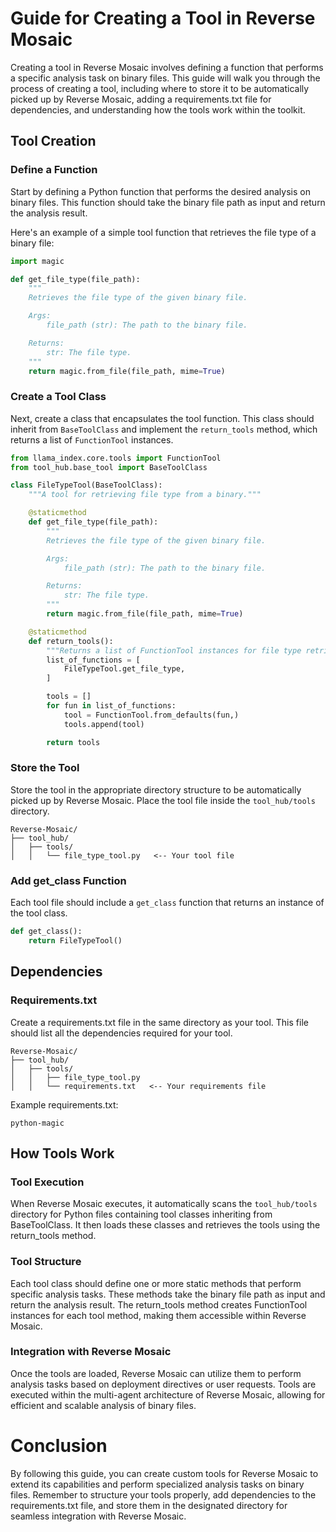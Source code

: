 # Guide for Creating a Tool in Reverse Mosaic
Creating a tool in Reverse Mosaic involves defining a function that performs a specific analysis task on binary files. This guide will walk you through the process of creating a tool, including where to store it to be automatically picked up by Reverse Mosaic, adding a requirements.txt file for dependencies, and understanding how the tools work within the toolkit.

## Tool Creation
### Define a Function
Start by defining a Python function that performs the desired analysis on binary files. This function should take the binary file path as input and return the analysis result.

Here's an example of a simple tool function that retrieves the file type of a binary file:

```python
import magic

def get_file_type(file_path):
    """
    Retrieves the file type of the given binary file.

    Args:
        file_path (str): The path to the binary file.

    Returns:
        str: The file type.
    """
    return magic.from_file(file_path, mime=True)
```

### Create a Tool Class
Next, create a class that encapsulates the tool function. This class should inherit from ```BaseToolClass``` and implement the ```return_tools``` method, which returns a list of ```FunctionTool``` instances.

```python
from llama_index.core.tools import FunctionTool
from tool_hub.base_tool import BaseToolClass

class FileTypeTool(BaseToolClass):
    """A tool for retrieving file type from a binary."""

    @staticmethod
    def get_file_type(file_path):
        """
        Retrieves the file type of the given binary file.

        Args:
            file_path (str): The path to the binary file.

        Returns:
            str: The file type.
        """
        return magic.from_file(file_path, mime=True)

    @staticmethod
    def return_tools():
        """Returns a list of FunctionTool instances for file type retrieval."""
        list_of_functions = [
            FileTypeTool.get_file_type,
        ]

        tools = []
        for fun in list_of_functions:
            tool = FunctionTool.from_defaults(fun,)
            tools.append(tool)

        return tools
```

### Store the Tool
Store the tool in the appropriate directory structure to be automatically picked up by Reverse Mosaic. Place the tool file inside the ```tool_hub/tools``` directory.

```
Reverse-Mosaic/
├── tool_hub/
│   ├── tools/
│   │   └── file_type_tool.py   <-- Your tool file
```

### Add get_class Function
Each tool file should include a ```get_class``` function that returns an instance of the tool class.

```python
def get_class():
    return FileTypeTool()
```

## Dependencies
### Requirements.txt
Create a requirements.txt file in the same directory as your tool. This file should list all the dependencies required for your tool.

```
Reverse-Mosaic/
├── tool_hub/
│   ├── tools/
│   │   ├── file_type_tool.py
│   │   └── requirements.txt   <-- Your requirements file
```

Example requirements.txt:

```
python-magic
```

## How Tools Work
### Tool Execution
When Reverse Mosaic executes, it automatically scans the ```tool_hub/tools``` directory for Python files containing tool classes inheriting from BaseToolClass. It then loads these classes and retrieves the tools using the return_tools method.

### Tool Structure
Each tool class should define one or more static methods that perform specific analysis tasks. These methods take the binary file path as input and return the analysis result. The return_tools method creates FunctionTool instances for each tool method, making them accessible within Reverse Mosaic.

### Integration with Reverse Mosaic
Once the tools are loaded, Reverse Mosaic can utilize them to perform analysis tasks based on deployment directives or user requests. Tools are executed within the multi-agent architecture of Reverse Mosaic, allowing for efficient and scalable analysis of binary files.

# Conclusion
By following this guide, you can create custom tools for Reverse Mosaic to extend its capabilities and perform specialized analysis tasks on binary files. Remember to structure your tools properly, add dependencies to the requirements.txt file, and store them in the designated directory for seamless integration with Reverse Mosaic.





